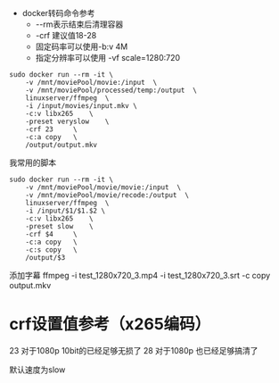 * docker转码命令参考
  * --rm表示结束后清理容器
  * -crf 建议值18-28
  * 固定码率可以使用-b:v 4M
  * 指定分辨率可以使用 -vf scale=1280:720
``` 
sudo docker run --rm -it \
    -v /mnt/moviePool/movie:/input  \
    -v /mnt/moviePool/processed/temp:/output  \
    linuxserver/ffmpeg  \
    -i /input/movies/input.mkv \
    -c:v libx265    \
    -preset veryslow    \
    -crf 23     \
    -c:a copy   \
    /output/output.mkv 
```


我常用的脚本
```
sudo docker run --rm -it \
    -v /mnt/moviePool/movie/movie:/input  \
    -v /mnt/moviePool/movie/recode:/output  \
    linuxserver/ffmpeg  \
    -i /input/$1/$1.$2 \
    -c:v libx265    \
    -preset slow    \
    -crf $4     \
    -c:a copy   \
    -c:s copy   \
    /output/$3
```

添加字幕
ffmpeg -i test_1280x720_3.mp4 -i test_1280x720_3.srt -c copy output.mkv

# crf设置值参考（x265编码）
23 对于1080p 10bit的已经足够无损了
28 对于1080p 也已经足够搞清了

默认速度为slow